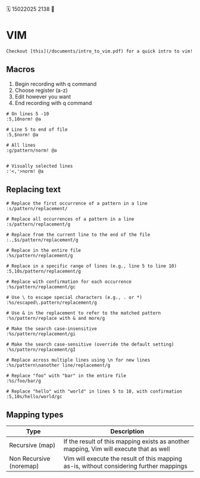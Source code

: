 🗓️ 15022025 2138
📎

# VIM

```ad-note
Checkout [this](/documents/intro_to_vim.pdf) for a quick intro to vim!
```

## Macros

1. Begin recording with q command
2. Choose register (a-z)
3. Edit however you want
4. End recording with q command

```vim
# On lines 5 -10
:5,10norm! @a

# Line 5 to end of file
:5,$norm! @a

# All lines
:g/pattern/norm! @a


# Visually selected lines
:'<,'>norm! @a
```

## Replacing text

```vi
# Replace the first occurrence of a pattern in a line
:s/pattern/replacement/

# Replace all occurrences of a pattern in a line
:s/pattern/replacement/g

# Replace from the current line to the end of the file
:.,$s/pattern/replacement/g

# Replace in the entire file
:%s/pattern/replacement/g

# Replace in a specific range of lines (e.g., line 5 to line 10)
:5,10s/pattern/replacement/g

# Replace with confirmation for each occurrence
:%s/pattern/replacement/gc

# Use \ to escape special characters (e.g., . or *)
:%s/escaped\.pattern/replacement/g

# Use & in the replacement to refer to the matched pattern
:%s/pattern/replace with & and more/g

# Make the search case-insensitive
:%s/pattern/replacement/gi

# Make the search case-sensitive (override the default setting)
:%s/pattern/replacement/gI

# Replace across multiple lines using \n for new lines
:%s/pattern\nanother line/replacement/g

# Replace "foo" with "bar" in the entire file
:%s/foo/bar/g

# Replace "hello" with "world" in lines 5 to 10, with confirmation
:5,10s/hello/world/gc

```

## Mapping types

| Type                    | Description                                                                             |
| ----------------------- | --------------------------------------------------------------------------------------- |
| Recursive (map)         | If the result of this mapping exists as another mapping, Vim will execute that as well  |
| Non Recursive (noremap) | Vim will execute the result of this mapping as-is, without considering further mappings |
